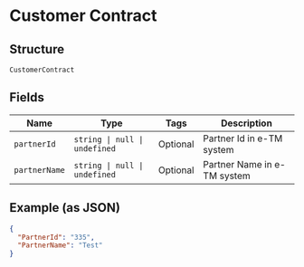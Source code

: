
# Customer Contract

## Structure

`CustomerContract`

## Fields

| Name | Type | Tags | Description |
|  --- | --- | --- | --- |
| `partnerId` | `string \| null \| undefined` | Optional | Partner Id in e-TM system |
| `partnerName` | `string \| null \| undefined` | Optional | Partner Name in e-TM system |

## Example (as JSON)

```json
{
  "PartnerId": "335",
  "PartnerName": "Test"
}
```

